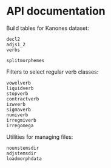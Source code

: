 # API documentation

Build tables for Kanones dataset:

```@docs
decl2
adjs1_2
verbs
```


```@docs
splitmorphemes
```


Filters to select regular verb classes:

```@docs
vowelverb
liquidverb
stopverb
contractverb
izwverb
sigmaverb
numiverb
irregmiverb
irregomega
```

Utilities for managing files:

```@docs
nounstemsdir
adjstemsdir
loadmorphdata
```
